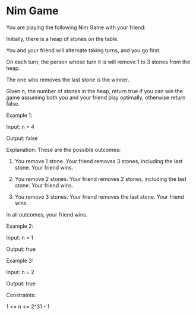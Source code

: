 # Nim Game

You are playing the following Nim Game with your friend:

Initially, there is a heap of stones on the table.

You and your friend will alternate taking turns, and you go first.

On each turn, the person whose turn it is will remove 1 to 3 stones from the heap.


The one who removes the last stone is the winner.

Given n, the number of stones in the heap, return true if you can win the game assuming both you and your friend play optimally, otherwise return false.

 

Example 1:

Input: n = 4

Output: false

Explanation: These are the possible outcomes:

1. You remove 1 stone. Your friend removes 3 stones, including the last stone. Your friend wins.

2. You remove 2 stones. Your friend removes 2 stones, including the last stone. Your friend wins.


3. You remove 3 stones. Your friend removes the last stone. Your friend wins.

In all outcomes, your friend wins.

Example 2:


Input: n = 1

Output: true

Example 3:


Input: n = 2

Output: true
 

Constraints:

1 <= n <= 2^31 - 1
